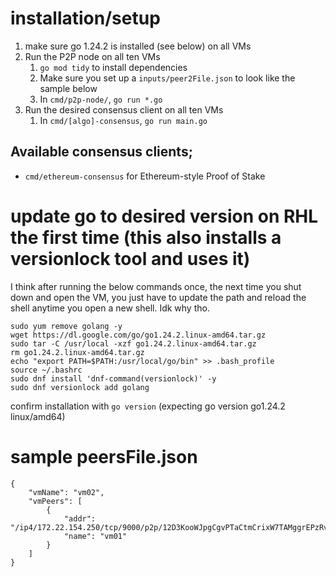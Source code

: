 # installation/setup
1. make sure go 1.24.2 is installed (see below) on all VMs
2. Run the P2P node on all ten VMs
   1. `go mod tidy` to install dependencies
   2. Make sure you set up a `inputs/peer2File.json` to look like the sample below
   3. In `cmd/p2p-node/`, `go run *.go `
3. Run the desired consensus client on all ten VMs
   1. In `cmd/[algo]-consensus`, `go run main.go`


## Available consensus clients;
- `cmd/ethereum-consensus` for Ethereum-style Proof of Stake


# update go to desired version on RHL the first time (this also installs a versionlock tool and uses it)
I think after running the below commands once, the next time you shut down and open the VM, you just have to update the path and reload the shell anytime you open a new shell. Idk why tho. 
```
sudo yum remove golang -y
wget https://dl.google.com/go/go1.24.2.linux-amd64.tar.gz
sudo tar -C /usr/local -xzf go1.24.2.linux-amd64.tar.gz
rm go1.24.2.linux-amd64.tar.gz
echo "export PATH=$PATH:/usr/local/go/bin" >> .bash_profile
source ~/.bashrc
sudo dnf install 'dnf-command(versionlock)' -y
sudo dnf versionlock add golang
```

confirm installation with `go version` (expecting go version go1.24.2 linux/amd64)


# sample peersFile.json
```
{
    "vmName": "vm02",
    "vmPeers": [
        {
            "addr": "/ip4/172.22.154.250/tcp/9000/p2p/12D3KooWJpgCgvPTaCtmCrixW7TAMggrEPzRvCRWqTzdWkhMMGG9",
            "name": "vm01"
        }
    ]
}
```